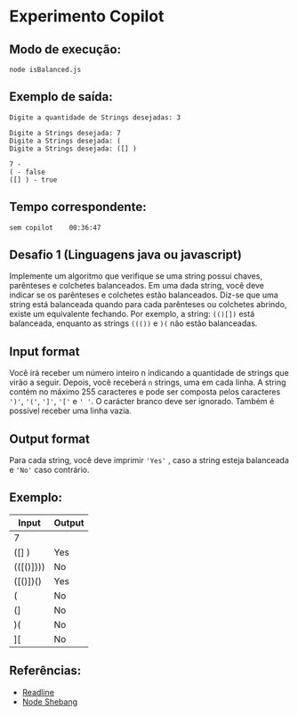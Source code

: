 # Experimento Copilot

## Modo de execução:

```shell
node isBalanced.js
```

## Exemplo de saída:

```shell
Digite a quantidade de Strings desejadas: 3

Digite a Strings desejada: 7
Digite a Strings desejada: (
Digite a Strings desejada: ([] )

7 - 
( - false
([] ) - true
```
## Tempo correspondente:

```shell
sem copilot    00:36:47
```

## Desafio 1 (Linguagens java ou javascript)

Implemente um algoritmo que verifique se uma string possui chaves, parênteses e colchetes balanceados. Em
uma dada string, você deve indicar se os parênteses e colchetes estão balanceados. Diz-se que uma string está balanceada quando para cada parênteses ou colchetes abrindo, existe um equivalente fechando. Por exemplo, a string: ```(()[])``` está balanceada, enquanto as strings ```((())``` e ```)(``` não estão balanceadas.

## Input format
Você irá receber um número inteiro n indicando a quantidade de strings que virão a seguir. Depois, você receberá ```n``` strings, uma em cada linha. A string contém no máximo 255 caracteres e pode ser composta pelos caracteres ```')'```, ```'('```, ```']'```, ```'['``` e ```' '```. O carácter branco deve ser ignorado. Também é possível receber uma linha vazia. 

## Output format
Para cada string, você deve imprimir ```'Yes'``` , caso a string esteja balanceada e ```'No'``` caso contrário.

## Exemplo:

| Input      | Output |
| ----------- | ----------- |
| 7 | |
| ([] ) | Yes |
| (([()]))) | No |
| ([()[]()])() | Yes |
| ( | No |
| (] | No |
| )( | No |
| ][ | No |

## Referências:
 - [Readline](https://nodejs.org/api/readline.html)
 - [Node Shebang](https://nodejs.dev/en/learn/run-nodejs-scripts-from-the-command-line/)
